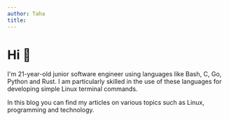 ```yaml
---
author: Taha
title:
---
```


# Hi 👋

I'm 21-year-old junior software engineer using languages like Bash, C, Go, Python and Rust. I am particularly skilled in the use of these languages for developing simple Linux terminal commands. 

In this blog you can find my articles on various topics such as Linux, programming and technology.

